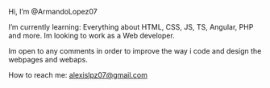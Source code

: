 Hi, I’m @ArmandoLopez07

I’m currently learning: Everything about HTML, CSS, JS, TS, Angular, 
PHP and more. Im looking to work as a Web developer.

Im open to any comments in order to improve the way i code and design the 
webpages and webaps.
 
How to reach me: alexislpz07@gmail.com

